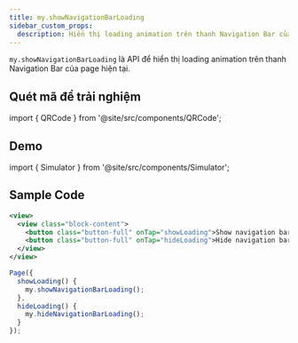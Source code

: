 ```yaml
---
title: my.showNavigationBarLoading
sidebar_custom_props:
  description: Hiển thị loading animation trên thanh Navigation Bar của page hiện tại
---
```


`my.showNavigationBarLoading` là API để hiển thị loading animation trên thanh Navigation Bar của page hiện tại.

## Quét mã để trải nghiệm

import { QRCode } from '@site/src/components/QRCode';

<QRCode page="pages/api/navigation-bar/loading/index" />

## Demo

import { Simulator } from '@site/src/components/Simulator';

<Simulator page="pages/api/navigation-bar/loading/index" />

## Sample Code

```xml title=index.txml
<view>
  <view class="block-content">
    <button class="button-full" onTap="showLoading">Show navigation bar loading</button>
    <button class="button-full" onTap="hideLoading">Hide navigation bar loading</button>
  </view>
</view>
```

```js title=index.js
Page({
  showLoading() {
    my.showNavigationBarLoading();
  },
  hideLoading() {
    my.hideNavigationBarLoading();
  }
});
```
